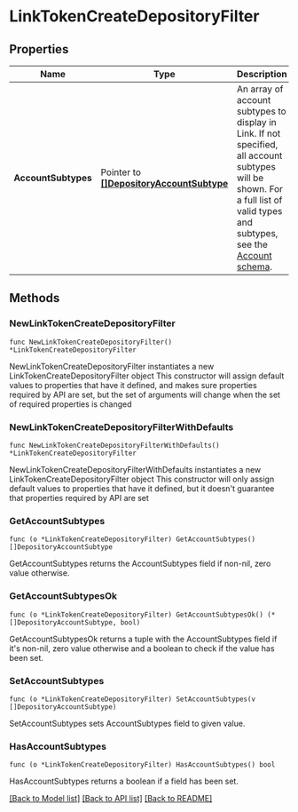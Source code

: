 # LinkTokenCreateDepositoryFilter

## Properties

Name | Type | Description | Notes
------------ | ------------- | ------------- | -------------
**AccountSubtypes** | Pointer to [**[]DepositoryAccountSubtype**](DepositoryAccountSubtype.md) | An array of account subtypes to display in Link. If not specified, all account subtypes will be shown. For a full list of valid types and subtypes, see the [Account schema](https://plaid.com/docs/api/accounts#account-type-schema).  | [optional] 

## Methods

### NewLinkTokenCreateDepositoryFilter

`func NewLinkTokenCreateDepositoryFilter() *LinkTokenCreateDepositoryFilter`

NewLinkTokenCreateDepositoryFilter instantiates a new LinkTokenCreateDepositoryFilter object
This constructor will assign default values to properties that have it defined,
and makes sure properties required by API are set, but the set of arguments
will change when the set of required properties is changed

### NewLinkTokenCreateDepositoryFilterWithDefaults

`func NewLinkTokenCreateDepositoryFilterWithDefaults() *LinkTokenCreateDepositoryFilter`

NewLinkTokenCreateDepositoryFilterWithDefaults instantiates a new LinkTokenCreateDepositoryFilter object
This constructor will only assign default values to properties that have it defined,
but it doesn't guarantee that properties required by API are set

### GetAccountSubtypes

`func (o *LinkTokenCreateDepositoryFilter) GetAccountSubtypes() []DepositoryAccountSubtype`

GetAccountSubtypes returns the AccountSubtypes field if non-nil, zero value otherwise.

### GetAccountSubtypesOk

`func (o *LinkTokenCreateDepositoryFilter) GetAccountSubtypesOk() (*[]DepositoryAccountSubtype, bool)`

GetAccountSubtypesOk returns a tuple with the AccountSubtypes field if it's non-nil, zero value otherwise
and a boolean to check if the value has been set.

### SetAccountSubtypes

`func (o *LinkTokenCreateDepositoryFilter) SetAccountSubtypes(v []DepositoryAccountSubtype)`

SetAccountSubtypes sets AccountSubtypes field to given value.

### HasAccountSubtypes

`func (o *LinkTokenCreateDepositoryFilter) HasAccountSubtypes() bool`

HasAccountSubtypes returns a boolean if a field has been set.


[[Back to Model list]](../README.md#documentation-for-models) [[Back to API list]](../README.md#documentation-for-api-endpoints) [[Back to README]](../README.md)


